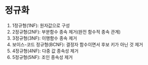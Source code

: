 # 정규화

1. 1정규형(1NF): 원자값으로 구성
2. 2정규형(2NF): 부분함수 종속 제거(완전 함수적 종속 관계)
3. 3정규형(3NF): 이행함수 종속 제거
4. 보이스-코드 정규형(BCNF): 결정자 함수이면서 후보 키가 아닌 것 제거
5. 4정규형(4NF): 다중 값 종속성 제거
6. 5정규형(5NF): 조인 종속성 제거